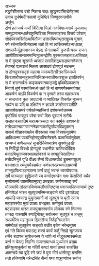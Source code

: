 सञ्जयः  
तद्धर्मशीलस्य वचो निशम्य राज्ञः क्रुद्धस्यातिरथेर्महात्मा  
उवाच दुर्धर्षमदीनसत्वो युधिष्ठिरं जिष्णुरनन्तवीर्यः  
अर्जुनः  
द्रोणं हतं पार्थ कर्णो विदित्वा भिन्नां नावमिवात्यगाधे कुरूणाम्  
सम्मुह्यमानान्धार्तराष्ट्रान्विदित्वा निरुत्साहांश्च विजये परेषाम्  
सोदर्यवत्त्वरितोऽथामितौजा उत्तारयिष्यन्धृतराष्ट्रस्य पुत्रान्  
रणे रथेनातिरथिर्महात्मा ततो हि मां त्वरितस्सोऽभ्यधावत्  
संशप्तकैर्युद्ध्यमानस्य मेऽद्य सेनाग्रयायी कुरुसैन्यस्य राजन्  
आशीविषाभान्खगमान्विमुञ्चन्द्रौणिः पुरस्तात्सहसाऽध्यतिष्ठत्  
स मे दृष्ट्वा शूरतमो ध्वजाग्रं समादिशद्रथसङ्घाननेकान्  
तेषामहं पञ्चशतं निहत्य आसादयं द्रोणपुत्रं नदन्तम्  
स द्रोणपुत्रस्सदृशं महात्मा मामप्यरौत्सीत्तदनीकमध्ये  
किरञ्शरौघान्बहुरूपान्विचित्रान्स्वातीगतश्शुक्र इवातिवर्षन्  
स मे शरान्सर्वतः कङ्कपत्रानवासृजद्वै पृथिवीप्रकाशान्  
निवार्य तूर्णं परमाजिमध्ये ततो हि मां बाणगणैस्समार्पयत्  
आकर्षणं वाऽपि विकर्षणं वा न दृश्यते तस्य महारथस्य  
न सन्दधानः कुत आददानो न व्याक्षिपन्न विकर्षन्न मुञ्चन्  
सव्येन वा यदि वा दक्षिणेन न ज्ञायते कतरेणास्यतीति  
आचार्यवत्समरे पर्यवर्तन्महच्चित्रं दर्शयन्सर्वतस्स्म  
दृष्टीविषं चासुहरं परेषां सर्वा दिशः पूरयानं शरौघैः  
अलातचक्रप्रतिमं महात्मनस्सदा नतं कार्मुकं ब्रह्मबन्धोः  
ततोऽपरान्बाणगणाननेकानाकर्णपूर्णायतविप्रमुक्तान्  
ससर्ज शीघ्रास्त्रबलेन वीरस्तथा यथा विस्रवत्युग्रमेघः  
आविध्यन्मां पञ्चभिद्रोणपुत्रश्शितैश्शरैः पञ्चभिर्वासुदेवम्  
अभ्यघ्नं बाणैस्तमहं सुधारैर्निमेषमात्रेण सुवर्णपुङ्खैः  
स निर्विद्धो विरथो द्रोणपुत्रो रथानीकं चातिरथेर्विवेश  
मयाऽभिभूतान्स्वरथप्रबर्हानस्त्रं च पश्यन्रुधिरप्रदिग्धः  
ततोऽभिभूतं युधि वीक्ष्य सैन्यं विध्वस्तयोधं द्रुतनागयूथम्  
पञ्चाशता रथमुख्यैस्समेतः कर्णस्त्वरन्नभ्यपतत्प्रमाथी  
तान्सूदयित्वाऽहमपास्य कर्णं द्रष्टुं भवन्तं त्वरयोपयातः  
सर्वे पाञ्चाला ह्युद्विजन्ते स्म कर्णाद्गन्धेन गावः केसरिणो यथैव  
मृत्योरास्यं व्यात्तमिवानुपद्य प्रभद्रकाः कर्णमासाद्य सर्वे  
योत्स्यामि तांस्तारयिष्यन्बलौघान्दिष्ट्या भवान्स्वस्तिमान्पार्थ दृष्टः  
हनिष्येऽहं भारत सूतपुत्रमस्मिन्सङ्ग्रामे यदि दृश्यतेऽद्य  
आयाहि पश्याद्य युयुत्समानौ मां सूतपुत्रं च धृतौ रणाय  
महाझषस्येव मुखं प्रपन्नाः प्रभद्रकाः कर्णमुखं प्रपन्नाः  
षट्साहस्रा भारत राजपुत्रास्स्वर्गाय लोकाय रणे निमग्नाः  
तानद्य यास्यामि रणाद्विमोक्तुं सर्वात्मना सूतपुत्रं च हन्तुम्  
रथप्रवीरेण महानुभाव द्विषत्सैन्यं निर्दहन्विस्तरेण  
समेष्येऽहं सूतपुत्रेण सङ्ख्ये वज्रीव वृत्रेण नरेन्द्रमुख्य  
एवं गते किञ्च मयाऽद्य शक्यं कार्यं कर्तुं निग्रहे सूतजस्य  
तथैव राज्ञश्च सुयोधनस्य ये चापि मां योद्धुकामास्समेताः  
कर्णं न चेदद्य निहन्मि राजन्सबान्धवं युध्यमानं प्रसह्य  
प्रतिश्रुत्याकुर्वतां या गतिर्वै कष्टां यायां तामहं राजसिंह  
आमन्त्रये त्वां ब्रूहि रणे जयं मे पुरा भीमं धार्तराष्ट्रा ग्रसन्ति  
ततो हनिष्यामि नरेन्द्रसिंह सैन्यं यथा शत्रुगणांश्च सर्वान्   
